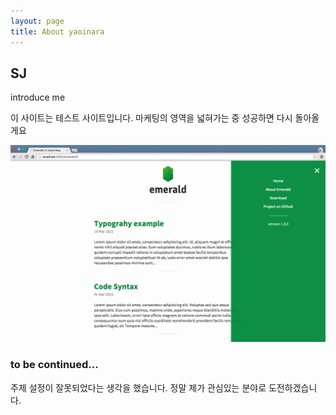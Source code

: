 ```yaml
---
layout: page
title: About yaoinara
---
```

## SJ
introduce me

이 사이트는 테스트 사이트입니다.
마케팅의 영역을 넓혀가는 중
성공하면 다시 돌아올게요


![Emerald](img/Emerald01.png "Emerald")

### to be continued...

주제 설정이 잘못되었다는 생각을 했습니다.
정말 제가 관심있는 분야로 도전하겠습니다. 
